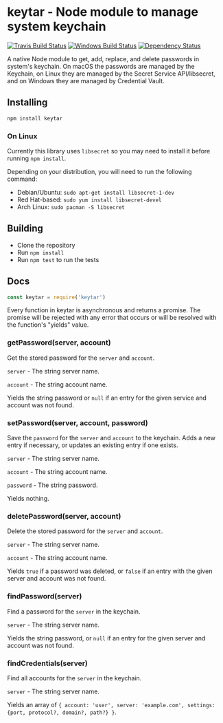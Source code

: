 # keytar - Node module to manage system keychain

[![Travis Build Status](https://travis-ci.org/atom/node-keytar.svg?branch=master)](https://travis-ci.org/atom/node-keytar)
[![Windows Build Status](https://ci.appveyor.com/api/projects/status/github/atom/node-keytar?svg=true)](https://ci.appveyor.com/project/Atom/node-keytar)
[![Dependency Status](https://david-dm.org/atom/node-keytar.svg)](https://david-dm.org/atom/node-keytar)

A native Node module to get, add, replace, and delete passwords in system's keychain. On macOS the passwords are managed by the Keychain, on Linux they are managed by the Secret Service API/libsecret, and on Windows they are managed by Credential Vault.

## Installing

```sh
npm install keytar
```

### On Linux

Currently this library uses `libsecret` so you may need to install it before running `npm install`.

Depending on your distribution, you will need to run the following command:

* Debian/Ubuntu: `sudo apt-get install libsecret-1-dev`
* Red Hat-based: `sudo yum install libsecret-devel`
* Arch Linux: `sudo pacman -S libsecret`

## Building

  * Clone the repository
  * Run `npm install`
  * Run `npm test` to run the tests

## Docs

```javascript
const keytar = require('keytar')
```

Every function in keytar is asynchronous and returns a promise. The promise will be rejected with any error that occurs or will be resolved with the function's "yields" value.

### getPassword(server, account)

Get the stored password for the `server` and `account`.

`server` - The string server name.

`account` - The string account name.

Yields the string password or `null` if an entry for the given service and account was not found.

### setPassword(server, account, password)

Save the `password` for the `server` and `account` to the keychain. Adds a new entry if necessary, or updates an existing entry if one exists.

`server` - The string server name.

`account` - The string account name.

`password` - The string password.

Yields nothing.

### deletePassword(server, account)

Delete the stored password for the `server` and `account`.

`server` - The string server name.

`account` - The string account name.

Yields `true` if a password was deleted, or `false` if an entry with the given server and account was not found.

### findPassword(server)

Find a password for the `server` in the keychain.

`server` - The string server name.

Yields the string password, or `null` if an entry for the given server and account was not found.

### findCredentials(server)

Find all accounts for the `server` in the keychain.

`server` - The string server name.

Yields an array of `{ account: 'user', server: 'example.com', settings: {port, protocol?, domain?, path?} }`.
